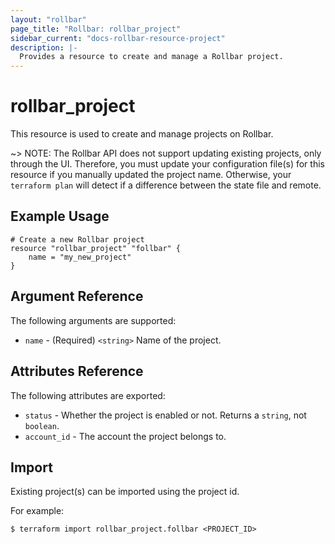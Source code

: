 ```yaml
---
layout: "rollbar"
page_title: "Rollbar: rollbar_project"
sidebar_current: "docs-rollbar-resource-project"
description: |-
  Provides a resource to create and manage a Rollbar project.
---
```


# rollbar\_project

This resource is used to create and manage projects on Rollbar.

~> NOTE: The Rollbar API does not support updating existing projects, only through the UI.
Therefore, you must update your configuration file(s) for this resource if you manually updated
the project name. Otherwise, your `terraform plan` will detect if a difference between the state file and remote.

## Example Usage

```hcl
# Create a new Rollbar project
resource "rollbar_project" "follbar" {
    name = "my_new_project"
}
```

## Argument Reference

The following arguments are supported:

* `name` - (Required) `<string>` Name of the project.

## Attributes Reference

The following attributes are exported:

* `status` - Whether the project is enabled or not. Returns a `string`, not `boolean`.
* `account_id` - The account the project belongs to.

## Import

Existing project(s) can be imported using the project id.

For example:

```
$ terraform import rollbar_project.follbar <PROJECT_ID>
```